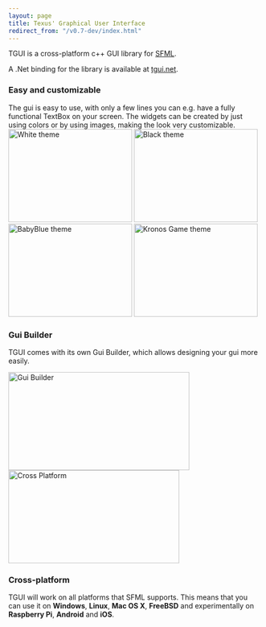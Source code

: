 ```yaml
---
layout: page
title: Texus' Graphical User Interface
redirect_from: "/v0.7-dev/index.html"
---
```


TGUI is a cross-platform c++ GUI library for [SFML](https://www.sfml-dev.org).

A .Net binding for the library is available at [tgui.net](https://tgui.net).

<h3>Easy and customizable</h3>
The gui is easy to use, with only a few lines you can e.g. have a fully functional TextBox on your screen. The widgets can be created by just using colors or by using images, making the look very customizable.

<div>
  <a href="/resources/Screenshots/White.jpg" onclick="return showLightBox(event, href);"><img src="/resources/Screenshots/White-small.jpg" alt="White theme" width="246" height="185"/></a>
  <a href="/resources/Screenshots/Black.jpg" onclick="return showLightBox(event, href);"><img src="/resources/Screenshots/Black-small.jpg" alt="Black theme" width="246" height="185"/></a>
  <a href="/resources/Screenshots/BabyBlue.jpg" onclick="return showLightBox(event, href);"><img src="/resources/Screenshots/BabyBlue-small.jpg" alt="BabyBlue theme" width="246" height="185"/></a>
  <a href="/resources/Screenshots/KronosGame.jpg" onclick="return showLightBox(event, href);"><img src="/resources/Screenshots/KronosGame-small.jpg" alt="Kronos Game theme" width="246" height="185"/></a>
</div>

<div>
  <div class="HomePageLargerColumn">
    <h3>Gui Builder</h3>
    <p>TGUI comes with its own Gui Builder, which allows designing your gui more easily.</p>
  </div>
  <div class="HomePageSmallerColumn">
    <a href="/resources/GuiBuilder-0.8.5.png" onclick="return showLightBox(event, href);"><img src="/resources/GuiBuilder-0.8.5-small.jpg" alt="Gui Builder" width="360" height="195" /></a>
  </div>
</div>

<div>
  <div class="HomePageSmallerColumn">
    <img src="/resources/CrossPlatform.jpg" alt="Cross Platform" width="340" height="185" />
  </div>
  <div class="HomePageLargerColumn">
    <h3>Cross-platform</h3>
    <p>TGUI will work on all platforms that SFML supports. This means that you can use it on <b>Windows</b>, <b>Linux</b>, <b>Mac OS X</b>, <b>FreeBSD</b> and experimentally on <b>Raspberry Pi</b>, <b>Android</b> and <b>iOS</b>.</p>
  </div>
</div>


<!-- Make some of the images use a lightbox when javascript is enabled -->
<script type="text/javascript">
    function showLightBox(event, href) {
        if (event.ctrlKey || event.shiftKey) {
            return true;
        }

        var background = document.createElement("div");
        background.id = "LightBox";
        background.onclick = function() { hideLightBox(); }
        document.getElementById("contents").appendChild(background);

        var image = document.createElement("img");
        image.src = href;
        background.appendChild(image);
        return false;
    }

    function hideLightBox() {
        var lightbox = document.getElementById("LightBox");
        if (lightbox) {
            document.getElementById("contents").removeChild(lightbox);
        }
    }
</script>
